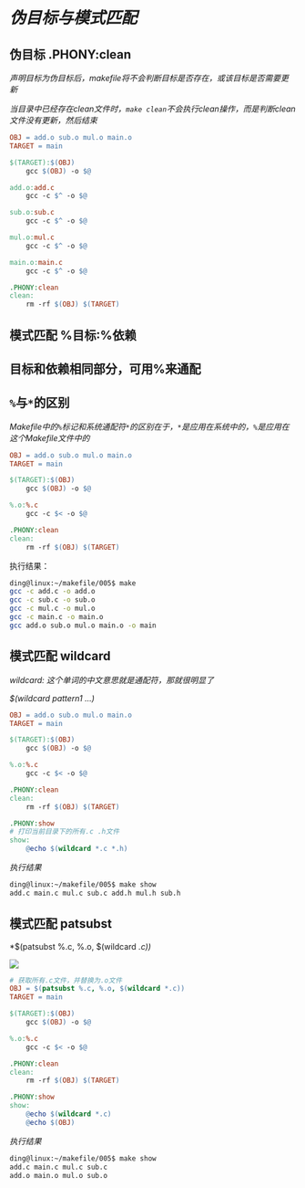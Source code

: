 # *伪目标与模式匹配*

## 伪目标 .PHONY:clean

*声明目标为伪目标后，makefile将不会判断目标是否存在，或该目标是否需要更新*

*当目录中已经存在clean文件时，`make clean`不会执行clean操作，而是判断clean文件没有更新，然后结束*

```mk
OBJ = add.o sub.o mul.o main.o
TARGET = main

$(TARGET):$(OBJ)
	gcc $(OBJ) -o $@

add.o:add.c
	gcc -c $^ -o $@

sub.o:sub.c
	gcc -c $^ -o $@

mul.o:mul.c
	gcc -c $^ -o $@

main.o:main.c
	gcc -c $^ -o $@

.PHONY:clean
clean:
	rm -rf $(OBJ) $(TARGET)
```

## 模式匹配 %目标:%依赖

## 目标和依赖相同部分，可用%来通配

## `%`与`*`的区别

*Makefile中的`%`标记和系统通配符`*`的区别在于，`*`是应用在系统中的，`%`是应用在这个Makefile文件中的*

```mk
OBJ = add.o sub.o mul.o main.o
TARGET = main

$(TARGET):$(OBJ)
	gcc $(OBJ) -o $@

%.o:%.c
	gcc -c $< -o $@

.PHONY:clean
clean:
	rm -rf $(OBJ) $(TARGET)
```

执行结果：

```sh
ding@linux:~/makefile/005$ make
gcc -c add.c -o add.o
gcc -c sub.c -o sub.o
gcc -c mul.c -o mul.o
gcc -c main.c -o main.o
gcc add.o sub.o mul.o main.o -o main
```

## 模式匹配 wildcard

*wildcard: 这个单词的中文意思就是通配符，那就很明显了*

*$(wildcard pattern1 ...)*

```mk
OBJ = add.o sub.o mul.o main.o
TARGET = main

$(TARGET):$(OBJ)
	gcc $(OBJ) -o $@

%.o:%.c
	gcc -c $< -o $@

.PHONY:clean
clean:
	rm -rf $(OBJ) $(TARGET)

.PHONY:show
# 打印当前目录下的所有.c .h文件
show:
	@echo $(wildcard *.c *.h)
```

*执行结果*

```sh
ding@linux:~/makefile/005$ make show
add.c main.c mul.c sub.c add.h mul.h sub.h
```

## 模式匹配 patsubst

*$(patsubst %.c, %.o, $(wildcard *.c))*

![](https://ding-aliyun.oss-cn-shenzhen.aliyuncs.com/s3c2440/5.3_patsubst.png)

```mk
# 获取所有.c文件，并替换为.o文件
OBJ = $(patsubst %.c, %.o, $(wildcard *.c))
TARGET = main

$(TARGET):$(OBJ)
	gcc $(OBJ) -o $@

%.o:%.c
	gcc -c $< -o $@

.PHONY:clean
clean:
	rm -rf $(OBJ) $(TARGET)

.PHONY:show
show:
	@echo $(wildcard *.c)
	@echo $(OBJ)
```

*执行结果*

```sh
ding@linux:~/makefile/005$ make show
add.c main.c mul.c sub.c
add.o main.o mul.o sub.o
```

